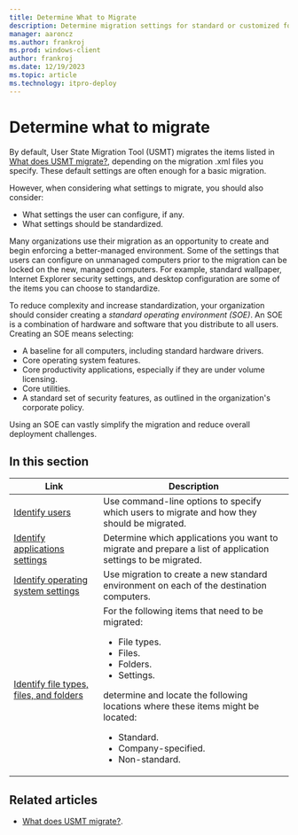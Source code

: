 ```yaml
---
title: Determine What to Migrate
description: Determine migration settings for standard or customized for the User State Migration Tool (USMT).
manager: aaroncz
ms.author: frankroj
ms.prod: windows-client
author: frankroj
ms.date: 12/19/2023
ms.topic: article
ms.technology: itpro-deploy
---
```


# Determine what to migrate

By default, User State Migration Tool (USMT) migrates the items listed in [What does USMT migrate?](usmt-what-does-usmt-migrate.md), depending on the migration .xml files you specify. These default settings are often enough for a basic migration.

However, when considering what settings to migrate, you should also consider:

- What settings the user can configure, if any.
- What settings should be standardized.

Many organizations use their migration as an opportunity to create and begin enforcing a better-managed environment. Some of the settings that users can configure on unmanaged computers prior to the migration can be locked on the new, managed computers. For example, standard wallpaper, Internet Explorer security settings, and desktop configuration are some of the items you can choose to standardize.

To reduce complexity and increase standardization, your organization should consider creating a *standard operating environment (SOE)*. An SOE is a combination of hardware and software that you distribute to all users. Creating an SOE means selecting:

- A baseline for all computers, including standard hardware drivers.
- Core operating system features.
- Core productivity applications, especially if they are under volume licensing.
- Core utilities.
- A standard set of security features, as outlined in the organization's corporate policy.

Using an SOE can vastly simplify the migration and reduce overall deployment challenges.

## In this section

| Link | Description |
|--- |--- |
|[Identify users](usmt-identify-users.md)|Use command-line options to specify which users to migrate and how they should be migrated.|
|[Identify applications settings](usmt-identify-application-settings.md)|Determine which applications you want to migrate and prepare a list of application settings to be migrated.|
|[Identify operating system settings](usmt-identify-operating-system-settings.md)|Use migration to create a new standard environment on each of the destination computers.|
|[Identify file types, files, and folders](usmt-identify-file-types-files-and-folders.md)|For the following items that need to be migrated: <br><ul><li>File types.</li><li>Files.</li><li>Folders.</li><li>Settings.</li></ul> determine and locate the following locations where these items might be located:<br><ul><li>Standard.</li><li>Company-specified.</li><li>Non-standard.</li></ul>|

## Related articles

- [What does USMT migrate?](usmt-what-does-usmt-migrate.md).
